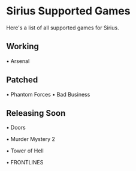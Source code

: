 # Sirius Supported Games

Here's a list of all supported games for Sirius.

## Working

• Arsenal

## Patched

• Phantom Forces
• Bad Business

## Releasing Soon

• Doors


• Murder Mystery 2


• Tower of Hell


• FRONTLINES
